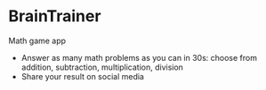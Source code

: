 # BrainTrainer
Math game app
- Answer as many math problems as you can in 30s: choose from addition, subtraction, multiplication, division
- Share your result on social media


